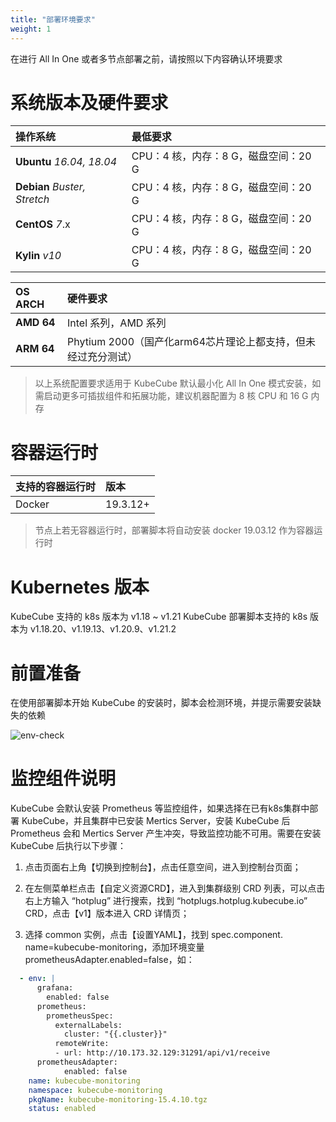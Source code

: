 ```yaml
---
title: "部署环境要求"
weight: 1
---
```

在进行 All In One 或者多节点部署之前，请按照以下内容确认环境要求

# 系统版本及硬件要求

| 操作系统                     | 最低要求                             |
| :--------------------------- | :----------------------------------- |
| **Ubuntu** *16.04, 18.04*    | CPU：4 核，内存：8 G，磁盘空间：20 G |
| **Debian** *Buster, Stretch* | CPU：4 核，内存：8 G，磁盘空间：20 G |
| **CentOS** *7*.x             | CPU：4 核，内存：8 G，磁盘空间：20 G |
| **Kylin**  *v10*             | CPU：4 核，内存：8 G，磁盘空间：20 G |

| OS ARCH                      | 硬件要求                             |
| :--------------------------- | :----------------------------------- |
| **AMD 64**                   | Intel 系列，AMD 系列     |
| **ARM 64**                   | Phytium 2000（国产化arm64芯片理论上都支持，但未经过充分测试）           |

> 以上系统配置要求适用于 KubeCube 默认最小化 All In One 模式安装，如需启动更多可插拔组件和拓展功能，建议机器配置为 8 核 CPU 和 16 G 内存

# 容器运行时

| 支持的容器运行时 | 版本     |
| :--------------- | :------- |
| Docker           | 19.3.12+ |

> 节点上若无容器运行时，部署脚本将自动安装 docker 19.03.12 作为容器运行时

# Kubernetes 版本
KubeCube 支持的 k8s 版本为 v1.18 ~ v1.21
KubeCube 部署脚本支持的 k8s 版本为 v1.18.20、v1.19.13、v1.20.9、v1.21.2

# 前置准备

在使用部署脚本开始 KubeCube 的安装时，脚本会检测环境，并提示需要安装缺失的依赖

![env-check](/imgs/installation-guide/requirement/env-check.png)

# 监控组件说明

KubeCube 会默认安装 Prometheus 等监控组件，如果选择在已有k8s集群中部署 KubeCube，并且集群中已安装 Mertics Server，安装 KubeCube 后 Prometheus 会和 Mertics Server 产生冲突，导致监控功能不可用。需要在安装 KubeCube 后执行以下步骤：

1. 点击页面右上角【切换到控制台】，点击任意空间，进入到控制台页面；

2. 在左侧菜单栏点击【自定义资源CRD】，进入到集群级别 CRD 列表，可以点击右上方输入 “hotplug” 进行搜索，找到 “hotplugs.hotplug.kubecube.io” CRD，点击【v1】版本进入 CRD 详情页；

3. 选择 common 实例，点击【设置YAML】，找到 spec.component. name=kubecube-monitoring，添加环境变量 prometheusAdapter.enabled=false，如：

```yaml
  - env: |
      grafana:
        enabled: false
      prometheus:
        prometheusSpec:
          externalLabels:
            cluster: "{{.cluster}}"
          remoteWrite:
          - url: http://10.173.32.129:31291/api/v1/receive
      prometheusAdapter:
  			enabled: false
    name: kubecube-monitoring
    namespace: kubecube-monitoring
    pkgName: kubecube-monitoring-15.4.10.tgz
    status: enabled
```